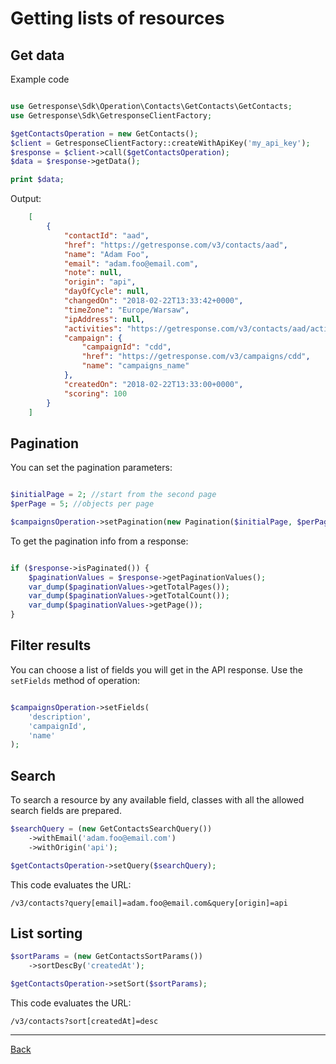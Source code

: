 # Getting lists of resources

## Get data

Example code

```php

use Getresponse\Sdk\Operation\Contacts\GetContacts\GetContacts;
use Getresponse\Sdk\GetresponseClientFactory;

$getContactsOperation = new GetContacts();
$client = GetresponseClientFactory::createWithApiKey('my_api_key');
$response = $client->call($getContactsOperation);
$data = $response->getData();

print $data;
```
Output:

```json
    [
        {
            "contactId": "aad",
            "href": "https://getresponse.com/v3/contacts/aad",
            "name": "Adam Foo",
            "email": "adam.foo@email.com",
            "note": null,
            "origin": "api",
            "dayOfCycle": null,
            "changedOn": "2018-02-22T13:33:42+0000",
            "timeZone": "Europe/Warsaw",
            "ipAddress": null,
            "activities": "https://getresponse.com/v3/contacts/aad/activities",
            "campaign": {
                "campaignId": "cdd",
                "href": "https://getresponse.com/v3/campaigns/cdd",
                "name": "campaigns_name"
            },
            "createdOn": "2018-02-22T13:33:00+0000",
            "scoring": 100
        }
    ]
```

## Pagination

You can set the pagination parameters:

```php

$initialPage = 2; //start from the second page
$perPage = 5; //objects per page

$campaignsOperation->setPagination(new Pagination($initialPage, $perPage));

```

To get the pagination info from a response:

```php

if ($response->isPaginated()) {
    $paginationValues = $response->getPaginationValues();
    var_dump($paginationValues->getTotalPages());
    var_dump($paginationValues->getTotalCount());
    var_dump($paginationValues->getPage());
}

```


## Filter results

You can choose a list of fields you will get in the API response. Use the `setFields` method of operation:

```php

$campaignsOperation->setFields(
    'description',
    'campaignId',
    'name'
);

```

## Search

To search a resource by any available field, classes with all the allowed search fields are prepared.


```php
$searchQuery = (new GetContactsSearchQuery())
    ->withEmail('adam.foo@email.com')
    ->withOrigin('api');

$getContactsOperation->setQuery($searchQuery);
```

This code evaluates the URL:

    /v3/contacts?query[email]=adam.foo@email.com&query[origin]=api

## List sorting

```php
$sortParams = (new GetContactsSortParams())
    ->sortDescBy('createdAt');

$getContactsOperation->setSort($sortParams);
```

This code evaluates the URL:

    /v3/contacts?sort[createdAt]=desc

___

[Back](../../README.md)
